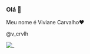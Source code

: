 ### Olá 🤙

Meu nome é Viviane Carvalho❤️

@v_crvlh

![_](tenor.com/pt-BR/view/snoopy-aksel-hoover-cooldog-aksually-gif-27020410)

